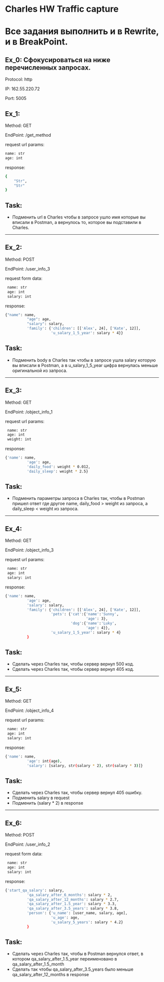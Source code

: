 # Charles HW Traffic capture
# Все задания выполнить и в Rewrite, и в BreakPoint.
## Ex_0: Сфокусироваться на ниже перечисленных запросах.

Protocol: http

IP: 162.55.220.72

Port: 5005

## Ex_1: 
Method: GET

EndPoint: /get_method

request url params: 
```sh
name: str
age: int
```
response: 
```sh
{
    "Str",
    "Str"
}
```
## Task: 
- Подменить url в Charles чтобы в запросе ушло имя которые вы вписали в Postman, а вернулось то, которое вы подставили в Charles.

***

## Ex_2:
Method: POST

EndPoint: /user_info_3

request form data: 
```sh
 name: str
 age: int
 salary: int
```
response:
```sh
{"name": name,
          "age": age,
          "salary": salary,
          'family': {'children': [['Alex', 24], ['Kate', 12]],
                     'u_salary_1_5_year': salary * 4}}
```
## Task: 
- Подменить body в Charles так чтобы в запросе ушла salary которую вы вписали в Postman, а в u_salary_1_5_year цифра вернулась меньше оригинальной из запроса.

***

## Ex_3:
Method: GET

EndPoint: /object_info_1

request url params: 
```sh
 name: str
 age: int
 weight: int
```
response: 
```sh
{'name': name,
          'age': age,
          'daily_food': weight * 0.012,
          'daily_sleep': weight * 2.5}
```
## Task:
- Подменить параметры запроса в Charles так, чтобы в Postman пришел ответ где другое name, daily_food > weight из запроса, а daily_sleep < weight из запроса.

***

## Ex_4:
Method: GET

EndPoint: /object_info_3

request url params: 
```sh
 name: str
 age: int
 salary: int
```
response: 
```sh
{'name': name,
          'age': age,
          'salary': salary,
          'family': {'children': [['Alex', 24], ['Kate', 12]],
                     'pets': {'cat':{'name':'Sunny',
                                     'age': 3},
                              'dog':{'name':'Luky',
                                     'age': 4}},
                     'u_salary_1_5_year': salary * 4}
          }
```
## Task: 
- Сделать через Charles так, чтобы сервер вернул 500 код.
- Сделать через Charles так, чтобы сервер вернул 405 код.

***

## Ex_5:
Method: GET

EndPoint: /object_info_4

request url params: 
```sh
 name: str
 age: int
 salary: int
```
response: 
```sh
{'name': name,
          'age': int(age),
          'salary': [salary, str(salary * 2), str(salary * 3)]}

```
## Task:
- Сделать через Charles так, чтобы сервер вернул 405 ошибку.
- Подменить salary в request
- Подменить (salary * 2) в response

***

## Ex_6:
Method: POST

EndPoint: /user_info_2

request form data: 
```sh
 name: str
 age: int
 salary: int
```
response: 
```sh
{'start_qa_salary': salary,
          'qa_salary_after_6_months': salary * 2,
          'qa_salary_after_12_months': salary * 2.7,
          'qa_salary_after_1.5_year': salary * 3.3,
          'qa_salary_after_3.5_years': salary * 3.8,
          'person': {'u_name': [user_name, salary, age],
                     'u_age': age,
                     'u_salary_5_years': salary * 4.2}
          }
```
## Task:
- Сделать через Charles так, чтобы в Postman вернулся ответ, в котором qa_salary_after_1.5_year переименовано в qa_salary_after_1.5_month
- Сделать так чтобы qa_salary_after_3.5_years было меньше qa_salary_after_12_months в response
